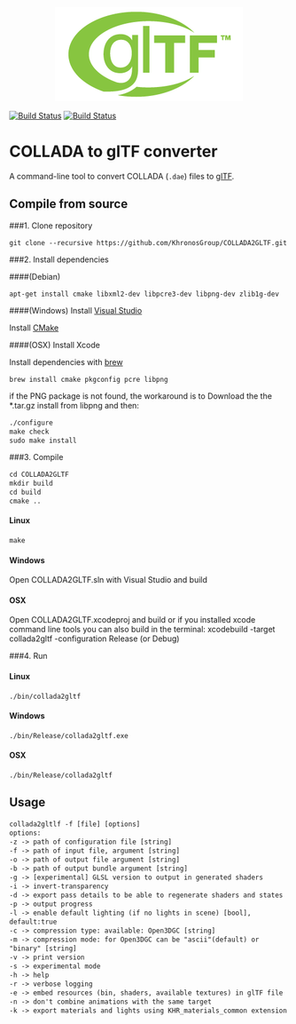 <p align="center">
<img src="https://raw.githubusercontent.com/KhronosGroup/glTF/master/specification/figures/gltf.png">
</p>

[![Build Status](https://travis-ci.org/KhronosGroup/COLLADA2GLTF.svg?branch=master)](https://travis-ci.org/KhronosGroup/COLLADA2GLTF)
[![Build Status](https://ci.appveyor.com/api/projects/status/3xtpxjohflwd5t1p/branch/master)](https://ci.appveyor.com/project/Khronoswebmaster/collada2gltf/history)

# COLLADA to glTF converter

A command-line tool to convert COLLADA (`.dae`) files to [glTF](https://github.com/KhronosGroup/glTF).

## Compile from source 

###1. Clone repository
 
 ```
git clone --recursive https://github.com/KhronosGroup/COLLADA2GLTF.git
```

###2. Install dependencies 

####(Debian)
 ```
apt-get install cmake libxml2-dev libpcre3-dev libpng-dev zlib1g-dev
```
####(Windows)
Install [Visual Studio](http://code.visualstudio.com)

Install [CMake](http://cmake.org/cmake/resources/software.html)

####(OSX)
Install Xcode

Install dependencies with [brew](http://mxcl.github.com/homebrew/)

```   
brew install cmake pkgconfig pcre libpng
```

if the PNG package is not found, the workaround is to Download the the *.tar.gz install from libpng and then:
```
./configure
make check
sudo make install
```

###3. Compile
 ```
cd COLLADA2GLTF
mkdir build
cd build
cmake ..
```
#### Linux
```
make
```

#### Windows
Open COLLADA2GLTF.sln with Visual Studio and build

#### OSX
Open COLLADA2GLTF.xcodeproj and build
or if you installed xcode command line tools you can also build in the terminal: xcodebuild -target collada2gltf -configuration Release (or Debug)

###4. Run
#### Linux
```
./bin/collada2gltf
```
#### Windows
```
./bin/Release/collada2gltf.exe
```
#### OSX
```
./bin/Release/collada2gltf
```

## Usage

```
collada2gltlf -f [file] [options]
options:
-z -> path of configuration file [string]
-f -> path of input file, argument [string]
-o -> path of output file argument [string]
-b -> path of output bundle argument [string]
-g -> [experimental] GLSL version to output in generated shaders
-i -> invert-transparency
-d -> export pass details to be able to regenerate shaders and states
-p -> output progress
-l -> enable default lighting (if no lights in scene) [bool], default:true
-c -> compression type: available: Open3DGC [string]
-m -> compression mode: for Open3DGC can be "ascii"(default) or "binary" [string]
-v -> print version
-s -> experimental mode
-h -> help
-r -> verbose logging
-e -> embed resources (bin, shaders, available textures) in glTF file
-n -> don't combine animations with the same target
-k -> export materials and lights using KHR_materials_common extension
```

